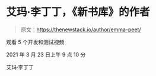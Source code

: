 # 艾玛·李丁丁，《新书库》的作者

> 原文：<https://thenewstack.io/author/emma-peet/>

观看 5 个开发和测试视频

2021 年 3 月 23 日上午 9 点 10 分

艾玛·李丁丁